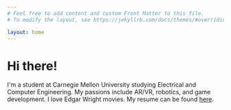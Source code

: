 ```yaml
---
# Feel free to add content and custom Front Matter to this file.
# To modify the layout, see https://jekyllrb.com/docs/themes/#overriding-theme-defaults

layout: home
---
```


# Hi there!

I'm a student at Carnegie Mellon University studying Electrical and Computer Engineering. My passions include AR/VR, robotics, and game development. I love Edgar Wright movies. My resume can be found [here]({{blasterus.github.io}}/assets/mydoc.pdf).
